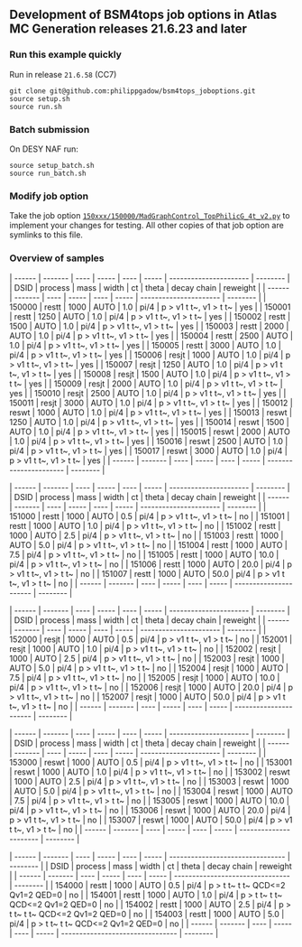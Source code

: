 ## Development of BSM4tops job options in Atlas MC Generation releases 21.6.23 and later


### Run this example quickly
Run in release `21.6.58` (CC7)

```
git clone git@github.com:philippgadow/bsm4tops_joboptions.git
source setup.sh
source run.sh
```

### Batch submission
On DESY NAF run:

```
source setup_batch.sh
source run_batch.sh
```

### Modify job option

Take the job option [`150xxx/150000/MadGraphControl_TopPhilicG_4t_v2.py`](https://github.com/philippgadow/bsm4tops_joboptions/blob/master/150xxx/150000/MadGraphControl_TopPhilicG_4t_v2.py) to implement your changes for testing.
All other copies of that job option are symlinks to this file.

### Overview of samples

| ------ | ------- | ---- | ----- | ---- | ----- | ---------------------- | -------- |
| DSID   | process | mass | width | ct   | theta | decay chain            | reweight |
| ------ | ------- | ---- | ----- | ---- | ----- | ---------------------- | -------- |
| 150000 | restt   | 1000 | AUTO  |  1.0 |  pi/4 | p > v1 t t~, v1 > t t~ | yes      |
| 150001 | restt   | 1250 | AUTO  |  1.0 |  pi/4 | p > v1 t t~, v1 > t t~ | yes      |
| 150002 | restt   | 1500 | AUTO  |  1.0 |  pi/4 | p > v1 t t~, v1 > t t~ | yes      |
| 150003 | restt   | 2000 | AUTO  |  1.0 |  pi/4 | p > v1 t t~, v1 > t t~ | yes      |
| 150004 | restt   | 2500 | AUTO  |  1.0 |  pi/4 | p > v1 t t~, v1 > t t~ | yes      |
| 150005 | restt   | 3000 | AUTO  |  1.0 |  pi/4 | p > v1 t t~, v1 > t t~ | yes      |
| 150006 | resjt   | 1000 | AUTO  |  1.0 |  pi/4 | p > v1 t t~, v1 > t t~ | yes      |
| 150007 | resjt   | 1250 | AUTO  |  1.0 |  pi/4 | p > v1 t t~, v1 > t t~ | yes      |
| 150008 | resjt   | 1500 | AUTO  |  1.0 |  pi/4 | p > v1 t t~, v1 > t t~ | yes      |
| 150009 | resjt   | 2000 | AUTO  |  1.0 |  pi/4 | p > v1 t t~, v1 > t t~ | yes      |
| 150010 | resjt   | 2500 | AUTO  |  1.0 |  pi/4 | p > v1 t t~, v1 > t t~ | yes      |
| 150011 | resjt   | 3000 | AUTO  |  1.0 |  pi/4 | p > v1 t t~, v1 > t t~ | yes      |
| 150012 | reswt   | 1000 | AUTO  |  1.0 |  pi/4 | p > v1 t t~, v1 > t t~ | yes      |
| 150013 | reswt   | 1250 | AUTO  |  1.0 |  pi/4 | p > v1 t t~, v1 > t t~ | yes      |
| 150014 | reswt   | 1500 | AUTO  |  1.0 |  pi/4 | p > v1 t t~, v1 > t t~ | yes      |
| 150015 | reswt   | 2000 | AUTO  |  1.0 |  pi/4 | p > v1 t t~, v1 > t t~ | yes      |
| 150016 | reswt   | 2500 | AUTO  |  1.0 |  pi/4 | p > v1 t t~, v1 > t t~ | yes      |
| 150017 | reswt   | 3000 | AUTO  |  1.0 |  pi/4 | p > v1 t t~, v1 > t t~ | yes      |
| ------ | ------- | ---- | ----- | ---- | ----- | ---------------------- | -------- |

| ------ | ------- | ---- | ----- | ---- | ----- | ---------------------- | -------- |
| DSID   | process | mass | width | ct   | theta | decay chain            | reweight |
| ------ | ------- | ---- | ----- | ---- | ----- | ---------------------- | -------- |
| 151000 | restt   | 1000 | AUTO  |  0.5 |  pi/4 | p > v1 t t~, v1 > t t~ | no       |
| 151001 | restt   | 1000 | AUTO  |  1.0 |  pi/4 | p > v1 t t~, v1 > t t~ | no       |
| 151002 | restt   | 1000 | AUTO  |  2.5 |  pi/4 | p > v1 t t~, v1 > t t~ | no       |
| 151003 | restt   | 1000 | AUTO  |  5.0 |  pi/4 | p > v1 t t~, v1 > t t~ | no       |
| 151004 | restt   | 1000 | AUTO  |  7.5 |  pi/4 | p > v1 t t~, v1 > t t~ | no       |
| 151005 | restt   | 1000 | AUTO  | 10.0 |  pi/4 | p > v1 t t~, v1 > t t~ | no       |
| 151006 | restt   | 1000 | AUTO  | 20.0 |  pi/4 | p > v1 t t~, v1 > t t~ | no       |
| 151007 | restt   | 1000 | AUTO  | 50.0 |  pi/4 | p > v1 t t~, v1 > t t~ | no       |
| ------ | ------- | ---- | ----- | ---- | ----- | ---------------------- | -------- |

| ------ | ------- | ---- | ----- | ---- | ----- | ---------------------- | -------- |
| DSID   | process | mass | width | ct   | theta | decay chain            | reweight |
| ------ | ------- | ---- | ----- | ---- | ----- | ---------------------- | -------- |
| 152000 | resjt   | 1000 | AUTO  |  0.5 |  pi/4 | p > v1 t t~, v1 > t t~ | no       |
| 152001 | resjt   | 1000 | AUTO  |  1.0 |  pi/4 | p > v1 t t~, v1 > t t~ | no       |
| 152002 | resjt   | 1000 | AUTO  |  2.5 |  pi/4 | p > v1 t t~, v1 > t t~ | no       |
| 152003 | resjt   | 1000 | AUTO  |  5.0 |  pi/4 | p > v1 t t~, v1 > t t~ | no       |
| 152004 | resjt   | 1000 | AUTO  |  7.5 |  pi/4 | p > v1 t t~, v1 > t t~ | no       |
| 152005 | resjt   | 1000 | AUTO  | 10.0 |  pi/4 | p > v1 t t~, v1 > t t~ | no       |
| 152006 | resjt   | 1000 | AUTO  | 20.0 |  pi/4 | p > v1 t t~, v1 > t t~ | no       |
| 152007 | resjt   | 1000 | AUTO  | 50.0 |  pi/4 | p > v1 t t~, v1 > t t~ | no       |
| ------ | ------- | ---- | ----- | ---- | ----- | ---------------------- | -------- |

| ------ | ------- | ---- | ----- | ---- | ----- | ---------------------- | -------- |
| DSID   | process | mass | width | ct   | theta | decay chain            | reweight |
| ------ | ------- | ---- | ----- | ---- | ----- | ---------------------- | -------- |
| 153000 | reswt   | 1000 | AUTO  |  0.5 |  pi/4 | p > v1 t t~, v1 > t t~ | no       |
| 153001 | reswt   | 1000 | AUTO  |  1.0 |  pi/4 | p > v1 t t~, v1 > t t~ | no       |
| 153002 | reswt   | 1000 | AUTO  |  2.5 |  pi/4 | p > v1 t t~, v1 > t t~ | no       |
| 153003 | reswt   | 1000 | AUTO  |  5.0 |  pi/4 | p > v1 t t~, v1 > t t~ | no       |
| 153004 | reswt   | 1000 | AUTO  |  7.5 |  pi/4 | p > v1 t t~, v1 > t t~ | no       |
| 153005 | reswt   | 1000 | AUTO  | 10.0 |  pi/4 | p > v1 t t~, v1 > t t~ | no       |
| 153006 | reswt   | 1000 | AUTO  | 20.0 |  pi/4 | p > v1 t t~, v1 > t t~ | no       |
| 153007 | reswt   | 1000 | AUTO  | 50.0 |  pi/4 | p > v1 t t~, v1 > t t~ | no       |
| ------ | ------- | ---- | ----- | ---- | ----- | ---------------------- | -------- |

| ------ | ------- | ---- | ----- | ---- | ----- | -------------------------------- | -------- |
| DSID   | process | mass | width | ct   | theta | decay chain                      | reweight |
| ------ | ------- | ---- | ----- | ---- | ----- | -------------------------------- | -------- |
| 154000 | restt   | 1000 | AUTO  |  0.5 |  pi/4 | p > t t~ t t~ QCD<=2 Qv1=2 QED=0 | no       |
| 154001 | restt   | 1000 | AUTO  |  1.0 |  pi/4 | p > t t~ t t~ QCD<=2 Qv1=2 QED=0 | no       |
| 154002 | restt   | 1000 | AUTO  |  2.5 |  pi/4 | p > t t~ t t~ QCD<=2 Qv1=2 QED=0 | no       |
| 154003 | restt   | 1000 | AUTO  |  5.0 |  pi/4 | p > t t~ t t~ QCD<=2 Qv1=2 QED=0 | no       |
| ------ | ------- | ---- | ----- | ---- | ----- | -------------------------------- | -------- |
